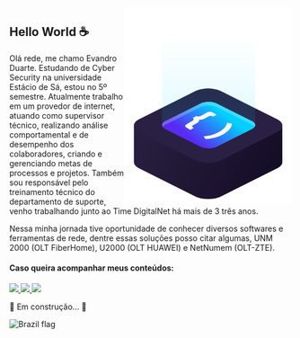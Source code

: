 <img src="ilus-code.svg" min-width="300px" max-width="300px" width="300px" align="right" alt="logo iuricode">

## Hello World ☕

Olá rede, me chamo Evandro Duarte. Estudando de Cyber Security na universidade Estácio de Sá, estou no 5º semestre. Atualmente trabalho em um provedor de internet, atuando como supervisor técnico, realizando análise comportamental e de desempenho dos colaboradores, criando e gerenciando metas de processos e projetos. Também sou responsável pelo treinamento técnico do departamento de suporte, venho trabalhando junto ao Time DigitalNet há mais de 3 três anos.

Nessa minha jornada tive oportunidade de conhecer diversos softwares e ferramentas de rede, dentre essas soluções posso citar algumas, UNM 2000 (OLT FiberHome), U2000 (OLT HUAWEI) e NetNumem (OLT-ZTE). 


#### Caso queira acompanhar meus conteúdos:

<p align="left">
  <a href="https://www.instagram.com/evandro.dua.oliveira/" alt="Instagram">
    <img src="https://img.shields.io/badge/-Instagram-6610F2?style=for-the-badge&logo=Instagram&logoColor=FFFFFF&link=https://www.instagram.com/evandro.dua.oliveira/"/>
  </a>
  
  <a href="https://www.linkedin.com/in/evandro-duarte-oliveira/" alt="Linkedin">
    <img src="https://img.shields.io/badge/-Linkedin-6610F2?style=for-the-badge&logo=Linkedin&logoColor=FFFFFF&link=https://www.linkedin.com/in/evandro-duarte-oliveira"/>
  </a>
  
  <a href="https://discord.com/channels/@me/975903056187240489" alt="Discord">
    <img src="https://img.shields.io/badge/-Discord-6610F2?style=for-the-badge&logo=Discord&logoColor=FFFFFF&link=https://discord.com/channels/@me/975903056187240489"/>
  </a>
  

 🚀 Em construção...  🚧
  

![Brazil flag](https://user-images.githubusercontent.com/71329433/188517649-7203d9e5-66f6-4bbc-9a91-3c076fb3c23d.gif)


</p>

